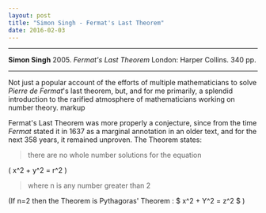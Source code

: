 ```yaml
---
layout: post
title: "Simon Singh - Fermat's Last Theorem"
date: 2016-02-03
---
```



***
<b>Simon Singh</b> 2005. _Fermat's Last Theorem_ London: Harper Collins. 340 pp.

***

Not just a popular account of the efforts of multiple mathematicians to solve *Pierre de Fermat*'s last theorem, but, and for me primarily, a splendid introduction to the rarified atmosphere of mathematicians working on number theory. markup

Fermat's Last Theorem was more properly a conjecture, since from the time *Fermat* stated it in 1637 as a marginal annotation in an older text, and for the next 358 years, it remained unproven.  The Theorem states:

>there are no whole number solutions for the equation 

\( x^2 + y^2 = r^2 \)

>where n is any number greater than 2

(If n=2 then the Theorem is Pythagoras' Theorem : $ x^2 + Y^2 = z^2 $ )
